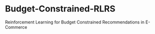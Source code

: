 # Budget-Constrained-RLRS
Reinforcement Learning for Budget Constrained Recommendations in E-Commerce
